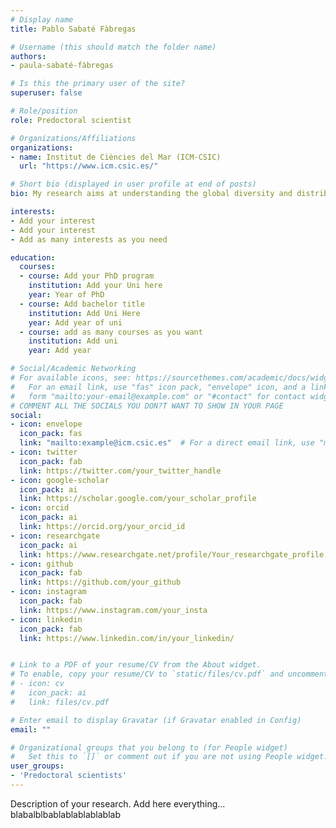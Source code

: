 ```yaml
---
# Display name
title: Pablo Sabaté Fàbregas

# Username (this should match the folder name)
authors:
- paula-sabaté-fàbregas

# Is this the primary user of the site?
superuser: false

# Role/position
role: Predoctoral scientist

# Organizations/Affiliations
organizations:
- name: Institut de Ciències del Mar (ICM-CSIC)
  url: "https://www.icm.csic.es/"

# Short bio (displayed in user profile at end of posts)
bio: My research aims at understanding the global diversity and distribution of eukaryotic and prokaryotic microbes employing curated phylogenetic frameworks focusing on novel environmental taxa.

interests:
- Add your interest
- Add your interest
- Add as many interests as you need

education:
  courses:
  - course: Add your PhD program
    institution: Add your Uni here
    year: Year of PhD
  - course: Add bachelor title
    institution: Add Uni Here
    year: Add year of uni
  - course: add as many courses as you want
    institution: Add uni
    year: Add year

# Social/Academic Networking
# For available icons, see: https://sourcethemes.com/academic/docs/widgets/#icons
#   For an email link, use "fas" icon pack, "envelope" icon, and a link in the
#   form "mailto:your-email@example.com" or "#contact" for contact widget.
# COMMENT ALL THE SOCIALS YOU DON?T WANT TO SHOW IN YOUR PAGE
social:
- icon: envelope
  icon_pack: fas
  link: "mailto:example@icm.csic.es"  # For a direct email link, use "mailto:test@example.org".
- icon: twitter
  icon_pack: fab
  link: https://twitter.com/your_twitter_handle
- icon: google-scholar
  icon_pack: ai
  link: https://scholar.google.com/your_scholar_profile
- icon: orcid
  icon_pack: ai
  link: https://orcid.org/your_orcid_id
- icon: researchgate
  icon_pack: ai
  link: https://www.researchgate.net/profile/Your_researchgate_profile
- icon: github
  icon_pack: fab
  link: https://github.com/your_github
- icon: instagram
  icon_pack: fab
  link: https://www.instagram.com/your_insta
- icon: linkedin
  icon_pack: fab
  link: https://www.linkedin.com/in/your_linkedin/


# Link to a PDF of your resume/CV from the About widget.
# To enable, copy your resume/CV to `static/files/cv.pdf` and uncomment the lines below.
# - icon: cv
#   icon_pack: ai
#   link: files/cv.pdf

# Enter email to display Gravatar (if Gravatar enabled in Config)
email: ""

# Organizational groups that you belong to (for People widget)
#   Set this to `[]` or comment out if you are not using People widget.
user_groups:
- 'Predoctoral scientists'
---
```

Description of your research. Add here everything... blabalblbablablablablablab

